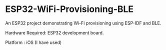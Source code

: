 # ESP32-WiFi-Provisioning-BLE
An ESP32 project demonstrating Wi-Fi provisioning using ESP-IDF and BLE.


Hardware Required:
ESP32 development board.

Platform : iOS (I have used)



